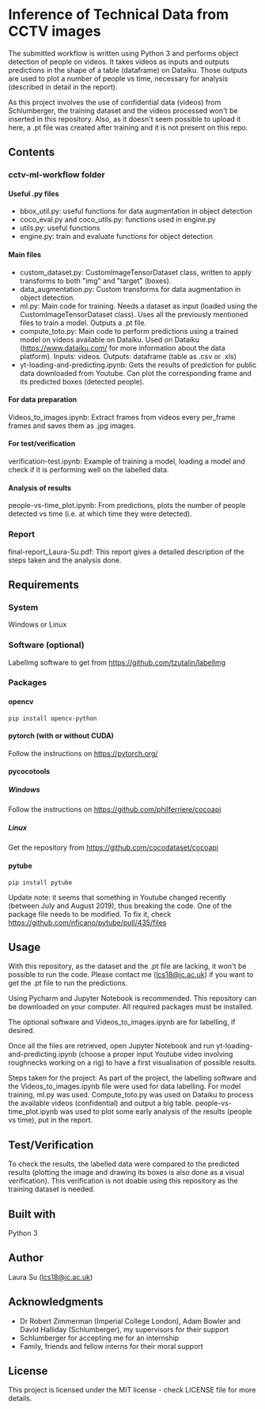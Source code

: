 # Inference of Technical Data from CCTV images

The submitted workflow is written using Python 3 and performs object detection of people on videos. It takes videos as inputs and outputs predictions in the shape of a table (dataframe) on Dataiku. Those outputs are used to plot a number of people vs time, necessary for analysis (described in detail in the report).

As this project involves the use of confidential data (videos) from Schlumberger, the training dataset and the videos processed won't be inserted in this repository.
Also, as it doesn't seem possible to upload it here, a .pt file was created after training and it is not present on this repo.

## Contents
### cctv-ml-workflow folder
#### Useful .py files
* bbox_util.py: useful functions for data augmentation in object detection
* coco_eval.py and coco_utils.py: functions used in engine.py 
* utils.py: useful functions
* engine.py: train and evaluate functions for object detection

#### Main files
* custom_dataset.py: CustomImageTensorDataset class, written to apply transforms to both "img" and "target" (boxes). 
* data_augmentation.py: Custom transforms for data augmentation in object detection.
* ml.py: Main code for training. Needs a dataset as input (loaded using the CustomImageTensorDataset class). Uses all the previously mentioned files to train a model. Outputs a .pt file.
* compute_toto.py: Main code to perform predictions using a trained model on videos available on Dataiku. Used on Dataiku (https://www.dataiku.com/ for more information about the data platform). Inputs: videos. Outputs: dataframe (table as .csv or .xls)
* yt-loading-and-predicting.ipynb: Gets the results of prediction for public data downloaded from Youtube. Can plot the corresponding frame and its predicted boxes (detected people). 

#### For data preparation
Videos_to_images.ipynb: Extract frames from videos every per_frame frames and saves them as .jpg images. 

#### For test/verification
verification-test.ipynb: Example of training a model, loading a model and check if it is performing well on the labelled data.

#### Analysis of results
people-vs-time_plot.ipynb: From predictions, plots the number of people detected vs time (i.e. at which time they were detected).

### Report
final-report_Laura-Su.pdf: This report gives a detailed description of the steps taken and the analysis done.

## Requirements
### System
Windows or Linux

### Software (optional)
LabelImg software to get from https://github.com/tzutalin/labelImg

### Packages
#### opencv
```pip install opencv-python```

#### pytorch (with or without CUDA)
Follow the instructions on https://pytorch.org/

#### pycocotools
##### Windows
Follow the instructions on https://github.com/philferriere/cocoapi

##### Linux
Get the repository from https://github.com/cocodataset/cocoapi

#### pytube
```pip install pytube```

Update note: it seems that something in Youtube changed recently (between July and August 2019), thus breaking the code. One of the package file needs to be modified. To fix it, check https://github.com/nficano/pytube/pull/435/files

## Usage
With this repository, as the dataset and the .pt file are lacking, it won't be possible to run the code. Please contact me (lcs18@ic.ac.uk) if you want to get the .pt file to run the predictions.

Using Pycharm and Jupyter Notebook is recommended.
This repository can be downloaded on your computer. All required packages must be installed.

The optional software and Videos_to_images.ipynb are for labelling, if desired.

Once all the files are retrieved, open Jupyter Notebook and run yt-loading-and-predicting.ipynb (choose a proper input Youtube video involving roughnecks working on a rig) to have a first visualisation of possible results.

Steps taken for the project:
As part of the project, the labelling software and the Videos_to_images.ipynb file were used for data labelling.
For model training, ml.py was used. 
Compute_toto.py was used on Dataiku to process the available videos (confidential) and output a big table.
people-vs-time_plot.ipynb was used to plot some early analysis of the results (people vs time), put in the report.

## Test/Verification
To check the results, the labelled data were compared to the predicted results (plotting the image and drawing its boxes is also done as a visual verification). This verification is not doable using this repository as the training dataset is needed.

## Built with
Python 3

## Author
Laura Su (lcs18@ic.ac.uk)

## Acknowledgments
* Dr Robert Zimmerman (Imperial College London), Adam Bowler and David Halliday (Schlumberger), my supervisors for their support
* Schlumberger for accepting me for an internship
* Family, friends and fellow interns for their moral support

## License
This project is licensed under the MIT license - check LICENSE file for more details.

